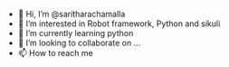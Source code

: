 - 👋 Hi, I’m @saritharachamalla
- 👀 I’m interested in Robot framework, Python and sikuli
- 🌱 I’m currently learning python
- 💞️ I’m looking to collaborate on ...
- 📫 How to reach me 

<!---
saritharach/saritharach is a ✨ special ✨ repository because its `README.md` (this file) appears on your GitHub profile.
You can click the Preview link to take a look at your changes.
--->

